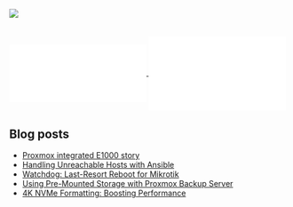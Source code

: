 <a href= "https://www.linkedin.com/in/stanislav-cherkasov-474a76120/"><img src="https://img.icons8.com/nolan/50/linkedin.png"/></a>

<br/>
<a href="https://github.com/tenhishadow">
  <img align="center" width="49%" src="./iso_calender.svg" />
</a>
<a href="https://github.com/tenhishadow">
    <img align="center" width="49%" src="./issue_pr_lang.svg" />
</a>

## Blog posts
<!-- BLOG-POST-LIST:START -->
- [Proxmox integrated E1000 story](https://tenhishadow.github.io/posts/2025-06-16-proxmox-e1000/)
- [Handling Unreachable Hosts with Ansible](https://tenhishadow.github.io/posts/2025-06-03-ansible_skip_unreachable_mikrotiks/)
- [Watchdog: Last-Resort Reboot for Mikrotik](https://tenhishadow.github.io/posts/2025-04-07-mikrotik-force-reboot/)
- [Using Pre-Mounted Storage with Proxmox Backup Server](https://tenhishadow.github.io/posts/2024-11-22-pbs-storage-creation-cli/)
- [4K NVMe Formatting: Boosting Performance](https://tenhishadow.github.io/posts/2024-11-21-4k-format-nvme-guide/)
<!-- BLOG-POST-LIST:END -->
